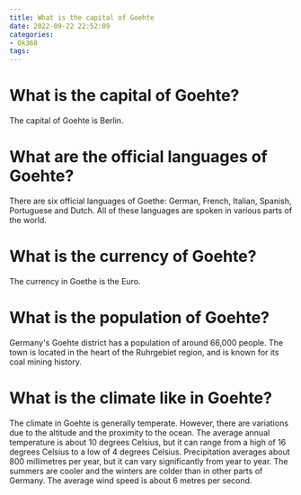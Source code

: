 ```yaml
---
title: What is the capital of Goehte 
date: 2022-09-22 22:52:09
categories:
- Ok368
tags:
---
```



#  What is the capital of Goehte? 

The capital of Goehte is Berlin.

#  What are the official languages of Goehte? 

There are six official languages of Goethe: German, French, Italian, Spanish, Portuguese and Dutch. All of these languages are spoken in various parts of the world.

#  What is the currency of Goehte? 

The currency in Goethe is the Euro.

#  What is the population of Goehte? 

Germany's Goehte district has a population of around 66,000 people. The town is located in the heart of the Ruhrgebiet region, and is known for its coal mining history.

#  What is the climate like in Goehte?

The climate in Goehte is generally temperate. However, there are variations due to the altitude and the proximity to the ocean. The average annual temperature is about 10 degrees Celsius, but it can range from a high of 16 degrees Celsius to a low of 4 degrees Celsius. Precipitation averages about 800 millimetres per year, but it can vary significantly from year to year. The summers are cooler and the winters are colder than in other parts of Germany. The average wind speed is about 6 metres per second.